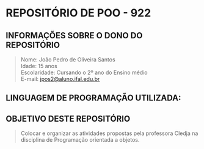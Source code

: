 # REPOSITÓRIO DE POO - 922

## INFORMAÇÕES SOBRE O DONO DO REPOSITÓRIO
> Nome: João Pedro de Oliveira Santos <br/>
> Idade: 15 anos <br/>
> Escolaridade: Cursando o 2º ano do Ensino médio<br/>
> E-mail: jpos2@aluno.ifal.edu.br<br/>

## LINGUAGEM DE PROGRAMAÇÃO UTILIZADA: 
<picture>
    <source media = "(prefers-color-scheme: dark)" srcset =  https://www.infoescola.com/wp-content/uploads/2011/03/java.jpg>
    <source media = "(prefers-color-scheme: light)" srcset =  https://www.infoescola.com/wp-content/uploads/2011/03/java.jpg>
</picture>

## OBJETIVO DESTE REPOSITÓRIO 
> Colocar e organizar as atividades propostas pela professora Cledja na disciplina de Programação orientada a objetos.
